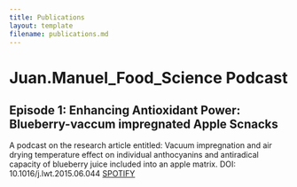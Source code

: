 ```yaml
---
title: Publications
layout: template
filename: publications.md
--- 
```


# Juan.Manuel_Food_Science Podcast
## Episode 1: Enhancing Antioxidant Power: Blueberry-vaccum impregnated Apple Scnacks
A podcast on the research article entitled: Vacuum impregnation and air drying temperature effect on individual anthocyanins and antiradical capacity of blueberry juice included into an apple matrix. DOI: 10.1016/j.lwt.2015.06.044
[SPOTIFY](https://open.spotify.com/show/49bcSE8WmOXZaZg59CKHVi)
